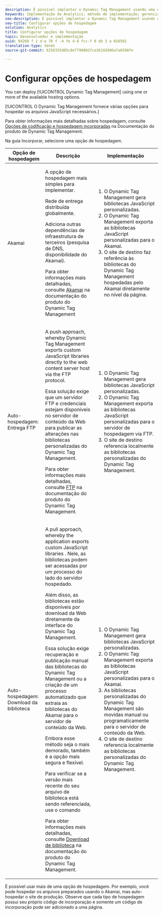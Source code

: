```yaml
---
description: É possível implantar o Dynamic Tag Management usando uma ou mais das opções de hospedagem disponíveis.
keywords: Implementação do Analytics; método de implementação; gerenciamento dinâmico de tags; dtm; hospedagem; opções de hospedagem; akamai; auto-hospedagem; auto-hospedagem; entrega ftp; hospedagem ftp; download da biblioteca
seo-description: É possível implantar o Dynamic Tag Management usando uma ou mais das opções de hospedagem disponíveis.
seo-title: Configurar opções de hospedagem
solution: Analytics
title: Configurar opções de hospedagem
topic: Desenvolvedor e implementação
uuid: 04268 f 2 d-e 76 f -4 fe 4-8 fcc-f 0 db 3 a 016502
translation-type: tm+mt
source-git-commit: 6250335d05c8e7799802fce26192896a7a6598fe

---
```



# Configurar opções de hospedagem

You can deploy [!UICONTROL Dynamic Tag Management] using one or more of the available hosting options.

[!UICONTROL O Dynamic Tag Management fornece várias opções para hospedar os arquivos JavaScript necessários.]

Para obter informações mais detalhadas sobre hospedagem, consulte [Opções de codificação e hospedagem incorporadas](https://marketing.adobe.com/resources/help/en_US/dtm/deployment.html) na Documentação do produto de Dynamic Tag Management.

Na guia Incorporar, selecione uma opção de hospedagem.

<table id="table_229298207DB64838B6F2477DFFAE073F"> 
 <thead> 
  <tr> 
   <th colname="col1" class="entry"> Opção de hospedagem </th> 
   <th colname="col2" class="entry"> Descrição </th> 
   <th colname="col3" class="entry"> Implementação </th> 
  </tr> 
 </thead>
 <tbody> 
  <tr> 
   <td colname="col1"> <p>Akamai </p> </td> 
   <td colname="col2"> <p> A opção de hospedagem mais simples para implementar. </p> <p>Rede de entrega distribuída globalmente. </p> <p>Adiciona outras dependências de infraestrutura de terceiros (pesquisa de DNS, disponibilidade do Akamai). </p> <p>Para obter informações mais detalhadas, consulte <a href="https://marketing.adobe.com/resources/help/en_US/dtm/akamai.html" format="html" scope="external">Akamai</a> na documentação do produto do Dynamic Tag Management </p> </td> 
   <td colname="col3"> 
    <ol id="ol_EF148EF091A645B3962B084963B3C0B0"> 
     <li id="li_7ECE0C331EEE4907A563D581DF1DFEFE">O Dynamic Tag Management gera bibliotecas JavaScript personalizadas. </li> 
     <li id="li_8E2C858290EF4665B2F45ACAFA121CB3">O Dynamic Tag Management exporta as bibliotecas JavaScript personalizadas para o Akamai. </li> 
     <li id="li_CE88B10B6E844A56BBB8C575A9363BA9">O site de destino faz referência às bibliotecas do Dynamic Tag Management hospedadas pelo Akamai diretamente no nível da página. </li> 
    </ol> </td> 
  </tr> 
  <tr> 
   <td colname="col1"> Auto-hospedagem: Entrega FTP </td> 
   <td colname="col2"> <p>A <span class="term"> push</span> approach, whereby Dynamic Tag Management exports custom JavaScript libraries directly to the web content server host via the FTP protocol. </p> <p>Essa solução exige que um servidor FTP e credenciais estejam disponíveis no servidor de conteúdo da Web para publicar as alterações nas bibliotecas personalizadas do Dynamic Tag Management. </p> <p>Para obter informações mais detalhadas, consulte <a href="https://marketing.adobe.com/resources/help/en_US/dtm/deployment_ftp.html" format="html" scope="external">FTP</a> na documentação do produto do Dynamic Tag Management. </p> </td> 
   <td colname="col3"> 
    <ol id="ol_60348F9C991D4F2B9457006B0F98C834"> 
     <li id="li_24A141C3C7074BF9897C022A22CAE78C">O Dynamic Tag Management gera bibliotecas JavaScript personalizadas. </li> 
     <li id="li_E1E0843060F7447E853EA416A0B033BE">O Dynamic Tag Management exporta as bibliotecas JavaScript personalizadas para o servidor de hospedagem via FTP. </li> 
     <li id="li_EAF5D2ABD03B4911A0CFA464AD8791CE">O site de destino referencia localmente as bibliotecas personalizadas do Dynamic Tag Management. </li> 
    </ol> </td> 
  </tr> 
  <tr> 
   <td colname="col1"> Auto-hospedagem: Download da biblioteca </td> 
   <td colname="col2"> <p>A <span class="term"> pull</span> approach, whereby the application exports custom JavaScript libraries
     <!-- to Amazon S3-->. Nele, as bibliotecas podem ser acessadas por um processo do lado do servidor hospedado. </p> <p>Além disso, as bibliotecas estão disponíveis por download da Web diretamente da interface do Dynamic Tag Management. </p> <p>Essa solução exige recuperação e publicação manual das bibliotecas do Dynamic Tag Management ou a criação de um processo automatizado que extraia as bibliotecas do Akamai para o servidor de conteúdo da Web. </p> <p>Embora esse método seja o mais demorado, também é a opção mais segura e flexível. </p> <p>Para verificar se a versão mais recente do seu arquivo de biblioteca está sendo referenciada, use o comando </p> <p>Para obter informações mais detalhadas, consulte <a href="https://marketing.adobe.com/resources/help/en_US/dtm/deployment_download.html" format="html" scope="external">Download de biblioteca</a> na documentação do produto do Dynamic Tag Management. </p> </td> 
   <td colname="col3"> 
    <ol id="ol_F40B721306FE473496BD657262DFD585"> 
     <li id="li_4EA4D6B555CE4E9CA476C7550C18C061">O Dynamic Tag Management gera bibliotecas JavaScript personalizadas. </li> 
     <li id="li_BA40EBD7AD1546F29D8A209034D06477">O Dynamic Tag Management exporta as bibliotecas JavaScript personalizadas para o Akamai. </li> 
     <li id="li_E107E69E386A40F3B067F9991C2979AF">As bibliotecas personalizadas do Dynamic Tag Management são movidas manual ou programaticamente para o servidor de conteúdo da Web. </li> 
     <li id="li_0809038453B544168A20CE09D7E5AC59">O site de destino referencia localmente as bibliotecas personalizadas do Dynamic Tag Management. </li> 
    </ol> </td> 
  </tr> 
 </tbody> 
</table>

É possível usar mais de uma opção de hospedagem. Por exemplo, você pode hospedar os arquivos preparados usando o Akamai, mas auto-hospedar o site de produção. Observe que cada tipo de hospedagem possui seu próprio código de incorporação e somente um código de incorporação pode ser adicionado a uma página.
